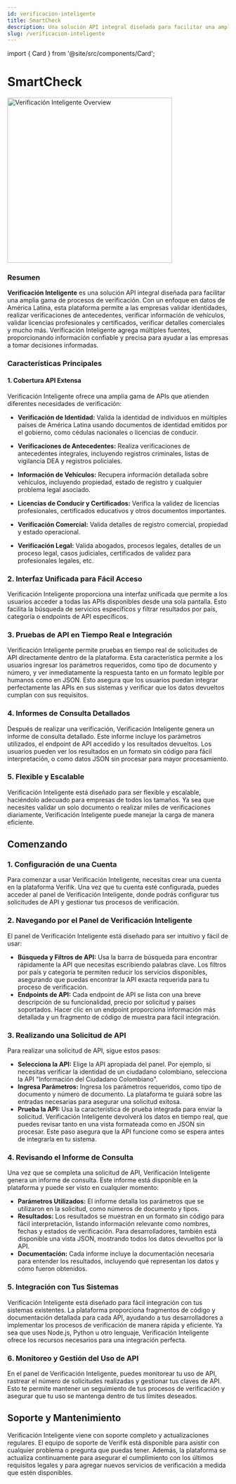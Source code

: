 ```yaml
---
id: verificacion-inteligente
title: SmartCheck
description: Una solución API integral diseñada para facilitar una amplia gama de procesos de verificación
slug: /verificacion-inteligente
---
```


import { Card } from '@site/src/components/Card';

# SmartCheck

<img src="/img/smartcheck/overview.png" alt="Verificación Inteligente Overview" width="375" />

### **Resumen**

**Verificación Inteligente** es una solución API integral diseñada para facilitar una amplia gama de procesos de verificación. Con un enfoque en datos de América Latina, esta plataforma permite a las empresas validar identidades, realizar verificaciones de antecedentes, verificar información de vehículos, validar licencias profesionales y certificados, verificar detalles comerciales y mucho más. Verificación Inteligente agrega múltiples fuentes, proporcionando información confiable y precisa para ayudar a las empresas a tomar decisiones informadas.

### **Características Principales**

#### **1. Cobertura API Extensa**

Verificación Inteligente ofrece una amplia gama de APIs que atienden diferentes necesidades de verificación:

* **Verificación de Identidad:** Valida la identidad de individuos en múltiples países de América Latina usando documentos de identidad emitidos por el gobierno, como cédulas nacionales o licencias de conducir.

<div className="row">
  <div className="col col--4">
    <Card
      title="Ciudadano argentino"
      description=""
      image="/img/smartcheck/argentina-citizen.png"
      link="/identity/argentina"
    />
  </div>
  <div className="col col--4">
    <Card
      title="Ciudadano boliviano"
      description=""
      image="/img/smartcheck/bolivia-citizen.png"
      link="/identity/bolivia"
    />
  </div>
  <div className="col col--4">
    <Card
      title="Ciudadano brasileño"
      description=""
      image="/img/smartcheck/brazil-citizen.png"
      link="/identity/brazil"
    />
  </div>
</div>

<div className="row">
  <div className="col col--4">
    <Card
      title="Ciudadano chileno"
      description=""
      image="/img/smartcheck/chile-citizen.png"
      link="/identity/chile"
    />
  </div>
  <div className="col col--4">
    <Card
      title="Ciudadano colombiano"
      description=""
      image="/img/smartcheck/colombia-citizen.png"
      link="/identity/colombia"
    />
  </div>
  <div className="col col--4">
    <Card
      title="Ciudadano costarricense"
      description=""
      image="/img/smartcheck/costa-rica-citizen.png"
      link="/identity/costa-rica"
    />
  </div>
</div>

<div className="row">
  <div className="col col--4">
    <Card
      title="Ciudadano ecuatoriano"
      description=""
      image="/img/smartcheck/ecuador-citizen.png"
      link="/identity/ecuador"
    />
  </div>
  <div className="col col--4">
    <Card
      title="Ciudadano salvadoreño"
      description=""
      image="/img/smartcheck/el-salvador-citizen.png"
      link="/identity/el-salvador"
    />
  </div>
  <div className="col col--4">
    <Card
      title="Ciudadano español"
      description=""
      image="/img/smartcheck/spain-citizen.png"
      link="/identity/spain-citizen"
    />
  </div>
</div>

<div className="row">
  <div className="col col--4">
    <Card
      title="Ciudadano estadounidense"
      description=""
      image="/img/smartcheck/us-citizen.png"
      link="/identity/united-states"
    />
  </div>
  <div className="col col--4">
    <Card
      title="Ciudadano guatemalteco"
      description=""
      image="/img/smartcheck/guatemala-citizen.png"
      link="/identity/guatemala"
    />
  </div>
  <div className="col col--4">
    <Card
      title="Ciudadano hondureño"
      description=""
      image="/img/smartcheck/honduras-citizen.png"
      link="/identity/honduras"
    />
  </div>
</div>

<div className="row">
  <div className="col col--4">
    <Card
      title="Ciudadano mexicano"
      description=""
      image="/img/smartcheck/mexico-citizen.png"
      link="/identity/mexico"
    />
  </div>
  <div className="col col--4">
    <Card
      title="Ciudadano panameño"
      description=""
      image="/img/smartcheck/panama-citizen.png"
      link="/identity/panama"
    />
  </div>
  <div className="col col--4">
    <Card
      title="Ciudadano paraguayo"
      description=""
      image="/img/smartcheck/paraguay-citizen.png"
      link="/identity/paraguay"
    />
  </div>
</div>

<div className="row">
  <div className="col col--4">
    <Card
      title="Ciudadano peruano"
      description=""
      image="/img/smartcheck/peru-citizen.png"
      link="/identity/peru"
    />
  </div>
  <div className="col col--4">
    <Card
      title="Ciudadano dominicano"
      description=""
      image="/img/smartcheck/dominican-republic-citizen.png"
      link="/identity/dominican-republic"
    />
  </div>
  <div className="col col--4">
    <Card
      title="Ciudadano uruguayo"
      description=""
      image="/img/smartcheck/uruguay-citizen.png"
      link="/identity/uruguay"
    />
  </div>
</div>

<div className="row">
  <div className="col col--4">
    <Card
      title="Ciudadano venezolano"
      description=""
      image="/img/smartcheck/venezuela-citizen.png"
      link="/identity/venezuela"
    />
  </div>
</div>

* **Verificaciones de Antecedentes:** Realiza verificaciones de antecedentes integrales, incluyendo registros criminales, listas de vigilancia DEA y registros policiales.

<div className="row">
  <div className="col col--4">
    <Card
      title="Verificación de antecedentes brasileña"
      description=""
      image="/img/smartcheck/brazil-background.png"
      link="#"
    />
  </div>
  <div className="col col--4">
    <Card
      title="Verificación de antecedentes colombiana"
      description=""
      image="/img/smartcheck/colombia-background.png"
      link="#"
    />
  </div>
  <div className="col col--4">
    <Card
      title="Verificación de antecedentes internacional"
      description=""
      image="/img/smartcheck/international-background.png"
      link="#"
    />
  </div>
</div>

* **Información de Vehículos:** Recupera información detallada sobre vehículos, incluyendo propiedad, estado de registro y cualquier problema legal asociado.

<div className="row">
  <div className="col col--4">
    <Card
      title="Validación de vehículo argentino"
      description=""
      image="/img/smartcheck/argentina-vehicle.png"
      link="/docs/vehicle-validation/argentina"
    />
  </div>
  <div className="col col--4">
    <Card
      title="Validación de vehículo boliviano"
      description=""
      image="/img/smartcheck/bolivia-vehicle.png"
      link="/docs/vehicle-validation/bolivia"
    />
  </div>
  <div className="col col--4">
    <Card
      title="Validación de vehículo brasileño"
      description=""
      image="/img/smartcheck/brazil-vehicle.png"
      link="/docs/vehicle-validation/brazil"
    />
  </div>
</div>

<div className="row">
  <div className="col col--4">
    <Card
      title="Validación de vehículo chileno"
      description=""
      image="/img/smartcheck/chile-vehicle.png"
      link="/docs/vehicle-validation/chile"
    />
  </div>
  <div className="col col--4">
    <Card
      title="Validación de vehículo colombiano"
      description=""
      image="/img/smartcheck/colombia-vehicle.png"
      link="/docs/vehicle-validation/colombia"
    />
  </div>
  <div className="col col--4">
    <Card
      title="Validación de vehículo costarricense"
      description=""
      image="/img/smartcheck/costa-rica-vehicle.png"
      link="/docs/vehicle-validation/costa-rica"
    />
  </div>
</div>

<div className="row">
  <div className="col col--4">
    <Card
      title="Validación de vehículo ecuatoriano"
      description=""
      image="/img/smartcheck/ecuador-vehicle.png"
      link="/docs/vehicle-validation/ecuador"
    />
  </div>
  <div className="col col--4">
    <Card
      title="Validación de vehículo mexicano"
      description=""
      image="/img/smartcheck/mexico-vehicle.png"
      link="/docs/vehicle-validation/mexico"
    />
  </div>
  <div className="col col--4">
    <Card
      title="Validación de vehículo paraguayo"
      description=""
      image="/img/smartcheck/paraguay-vehicle.png"
      link="/docs/vehicle-validation/paraguay"
    />
  </div>
</div>

<div className="row">
  <div className="col col--4">
    <Card
      title="Validación de vehículo peruano"
      description=""
      image="/img/smartcheck/peru-vehicle.png"
      link="/docs/vehicle-validation/peru"
    />
  </div>
  <div className="col col--4">
    <Card
      title="Validación de vehículo estadounidense"
      description=""
      image="/img/smartcheck/us-vehicle.png"
      link="/docs/vehicle-validation/united-states"
    />
  </div>
</div>

* **Licencias de Conducir y Certificados:** Verifica la validez de licencias profesionales, certificados educativos y otros documentos importantes.

<div className="row">
  <div className="col col--4">
    <Card
      title="Validación de licencia de conducir canadiense"
      description=""
      image="/img/smartcheck/canada-driver.png"
      link="#"
    />
  </div>
  <div className="col col--4">
    <Card
      title="Validación de licencia de conducir colombiana"
      description=""
      image="/img/smartcheck/colombia-citizen.png"
      link="#"
    />
  </div>
  <div className="col col--4">
    <Card
      title="Validación de licencia de conducir de Florida"
      description=""
      image="/img/smartcheck/us-citizen.png"
      link="#"
    />
  </div>
</div>

<div className="row">
  <div className="col col--4">
    <Card
      title="Validación de licencia de conducir de Kansas"
      description=""
      image="/img/smartcheck/us-citizen.png"
      link="#"
    />
  </div>
  <div className="col col--4">
    <Card
      title="Validación de licencia de conducir de Ontario"
      description=""
      image="/img/smartcheck/canada-citizen.png"
      link="#"
    />
  </div>
</div>

* **Verificación Comercial:** Valida detalles de registro comercial, propiedad y estado operacional.

<div className="row">
  <div className="col col--4">
    <Card
      title="Validación de empresa argentina"
      description=""
      image="/img/smartcheck/argentina-citizen.png"
      link="#"
    />
  </div>
  <div className="col col--4">
    <Card
      title="Validación de empresa boliviana"
      description=""
      image="/img/smartcheck/bolivia-citizen.png"
      link="#"
    />
  </div>
  <div className="col col--4">
    <Card
      title="Validación de empresa brasileña"
      description=""
      image="/img/smartcheck/brazil-citizen.png"
      link="#"
    />
  </div>
</div>

<div className="row">
  <div className="col col--4">
    <Card
      title="Validación de empresa canadiense"
      description=""
      image="/img/smartcheck/canada-business.png"
      link="#"
    />
  </div>
  <div className="col col--4">
    <Card
      title="Validación de empresa chilena"
      description=""
      image="/img/smartcheck/chile-citizen.png"
      link="#"
    />
  </div>
  <div className="col col--4">
    <Card
      title="Validación de empresa colombiana"
      description=""
      image="/img/smartcheck/colombia-citizen.png"
      link="#"
    />
  </div>
</div>

<div className="row">
  <div className="col col--4">
    <Card
      title="Validación de empresa costarricense"
      description=""
      image="/img/smartcheck/costa-rica-citizen.png"
      link="#"
    />
  </div>
  <div className="col col--4">
    <Card
      title="Validación de empresa mexicana"
      description=""
      image="/img/smartcheck/mexico-citizen.png"
      link="#"
    />
  </div>
  <div className="col col--4">
    <Card
      title="Validación de empresa panameña"
      description=""
      image="/img/smartcheck/panama-citizen.png"
      link="#"
    />
  </div>
</div>

<div className="row">
  <div className="col col--4">
    <Card
      title="Validación de empresa paraguaya"
      description=""
      image="/img/smartcheck/paraguay-citizen.png"
      link="#"
    />
  </div>
  <div className="col col--4">
    <Card
      title="Validación de empresa peruana"
      description=""
      image="/img/smartcheck/peru-citizen.png"
      link="#"
    />
  </div>
  <div className="col col--4">
    <Card
      title="Validación de empresa española"
      description=""
      image="/img/smartcheck/spain-citizen.png"
      link="#"
    />
  </div>
</div>

<div className="row">
  <div className="col col--4">
    <Card
      title="Validación de empresa estadounidense"
      description=""
      image="/img/smartcheck/us-citizen.png"
      link="#"
    />
  </div>
</div>

* **Verificación Legal:** Valida abogados, procesos legales, detalles de un proceso legal, casos judiciales, certificados de validez para profesionales legales, etc.

<div className="row">
  <div className="col col--4">
    <Card
      title="Verificación de abogado colombiano"
      description=""
      image="/img/smartcheck/colombia-citizen.png"
      link="#"
    />
  </div>
  <div className="col col--4">
    <Card
      title="Procesos legales colombianos"
      description=""
      image="/img/smartcheck/colombia-citizen.png"
      link="#"
    />
  </div>
  <div className="col col--4">
    <Card
      title="Detalles de proceso legal colombiano"
      description=""
      image="/img/smartcheck/colombia-citizen.png"
      link="#"
    />
  </div>
</div>

<div className="row">
  <div className="col col--4">
    <Card
      title="Registros de casos judiciales colombianos"
      description=""
      image="/img/smartcheck/colombia-citizen.png"
      link="#"
    />
  </div>
  <div className="col col--4">
    <Card
      title="Certificados de validez para profesionales legales colombianos"
      description=""
      image="/img/smartcheck/colombia-citizen.png"
      link="#"
    />
  </div>
</div>

### 2. Interfaz Unificada para Fácil Acceso

Verificación Inteligente proporciona una interfaz unificada que permite a los usuarios acceder a todas las APIs disponibles desde una sola pantalla. Esto facilita la búsqueda de servicios específicos y filtrar resultados por país, categoría o endpoints de API específicos.

### 3. Pruebas de API en Tiempo Real e Integración

Verificación Inteligente permite pruebas en tiempo real de solicitudes de API directamente dentro de la plataforma. Esta característica permite a los usuarios ingresar los parámetros requeridos, como tipo de documento y número, y ver inmediatamente la respuesta tanto en un formato legible por humanos como en JSON. Esto asegura que los usuarios puedan integrar perfectamente las APIs en sus sistemas y verificar que los datos devueltos cumplan con sus requisitos.

### 4. Informes de Consulta Detallados

Después de realizar una verificación, Verificación Inteligente genera un informe de consulta detallado. Este informe incluye los parámetros utilizados, el endpoint de API accedido y los resultados devueltos. Los usuarios pueden ver los resultados en un formato sin código para fácil interpretación, o como datos JSON sin procesar para mayor procesamiento.

### 5. Flexible y Escalable

Verificación Inteligente está diseñado para ser flexible y escalable, haciéndolo adecuado para empresas de todos los tamaños. Ya sea que necesites validar un solo documento o realizar miles de verificaciones diariamente, Verificación Inteligente puede manejar la carga de manera eficiente.

## Comenzando

### 1. Configuración de una Cuenta

Para comenzar a usar Verificación Inteligente, necesitas crear una cuenta en la plataforma Verifik. Una vez que tu cuenta esté configurada, puedes acceder al panel de Verificación Inteligente, donde podrás configurar tus solicitudes de API y gestionar tus procesos de verificación.

### 2. Navegando por el Panel de Verificación Inteligente

El panel de Verificación Inteligente está diseñado para ser intuitivo y fácil de usar:

* **Búsqueda y Filtros de API:** Usa la barra de búsqueda para encontrar rápidamente la API que necesitas escribiendo palabras clave. Los filtros por país y categoría te permiten reducir los servicios disponibles, asegurando que puedas encontrar la API exacta requerida para tu proceso de verificación.
* **Endpoints de API:** Cada endpoint de API se lista con una breve descripción de su funcionalidad, precio por solicitud y países soportados. Hacer clic en un endpoint proporciona información más detallada y un fragmento de código de muestra para fácil integración.

### 3. Realizando una Solicitud de API

Para realizar una solicitud de API, sigue estos pasos:

* **Selecciona la API:** Elige la API apropiada del panel. Por ejemplo, si necesitas verificar la identidad de un ciudadano colombiano, selecciona la API "Información del Ciudadano Colombiano".
* **Ingresa Parámetros:** Ingresa los parámetros requeridos, como tipo de documento y número de documento. La plataforma te guiará sobre las entradas necesarias para asegurar una solicitud exitosa.
* **Prueba la API:** Usa la característica de prueba integrada para enviar la solicitud. Verificación Inteligente devolverá los datos en tiempo real, que puedes revisar tanto en una vista formateada como en JSON sin procesar. Este paso asegura que la API funcione como se espera antes de integrarla en tu sistema.

### 4. Revisando el Informe de Consulta

Una vez que se completa una solicitud de API, Verificación Inteligente genera un informe de consulta. Este informe está disponible en la plataforma y puede ser visto en cualquier momento:

* **Parámetros Utilizados:** El informe detalla los parámetros que se utilizaron en la solicitud, como números de documento y tipos.
* **Resultados:** Los resultados se muestran en un formato sin código para fácil interpretación, listando información relevante como nombres, fechas y estados de verificación. Para desarrolladores, también está disponible una vista JSON, mostrando todos los datos devueltos por la API.
* **Documentación:** Cada informe incluye la documentación necesaria para entender los resultados, incluyendo qué representan los datos y cómo fueron obtenidos.

### 5. Integración con Tus Sistemas

Verificación Inteligente está diseñado para fácil integración con tus sistemas existentes. La plataforma proporciona fragmentos de código y documentación detallada para cada API, ayudando a tus desarrolladores a implementar los procesos de verificación de manera rápida y eficiente. Ya sea que uses Node.js, Python u otro lenguaje, Verificación Inteligente ofrece los recursos necesarios para una integración perfecta.

### 6. Monitoreo y Gestión del Uso de API

En el panel de Verificación Inteligente, puedes monitorear tu uso de API, rastrear el número de solicitudes realizadas y gestionar tus claves de API. Esto te permite mantener un seguimiento de tus procesos de verificación y asegurar que tu uso se mantenga dentro de tus límites deseados.

## Soporte y Mantenimiento

Verificación Inteligente viene con soporte completo y actualizaciones regulares. El equipo de soporte de Verifik está disponible para asistir con cualquier problema o pregunta que puedas tener. Además, la plataforma se actualiza continuamente para asegurar el cumplimiento con los últimos requisitos legales y para agregar nuevos servicios de verificación a medida que estén disponibles.
